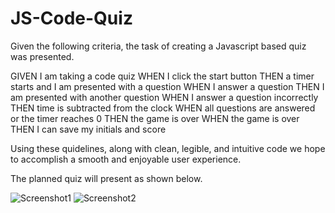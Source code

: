# JS-Code-Quiz

Given the following criteria, the task of creating a Javascript based quiz was presented.

GIVEN I am taking a code quiz
WHEN I click the start button
THEN a timer starts and I am presented with a question
WHEN I answer a question
THEN I am presented with another question
WHEN I answer a question incorrectly
THEN time is subtracted from the clock
WHEN all questions are answered or the timer reaches 0
THEN the game is over
WHEN the game is over
THEN I can save my initials and score

Using these quidelines, along with clean, legible, and intuitive code we hope to accomplish a smooth and enjoyable user experience. 

The planned quiz will present as shown below.

![Screenshot1](https://user-images.githubusercontent.com/71565378/98432401-d28e0d80-208b-11eb-921f-ddce5e99b7f3.png)
![Screenshot2](https://user-images.githubusercontent.com/71565378/98432402-d28e0d80-208b-11eb-8f0f-d9f3cd5e3745.png)


